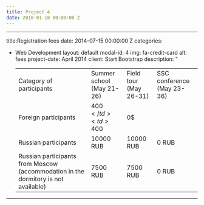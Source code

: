 ```yaml
---
title: Project 4
date: 2018-01-18 00:00:00 Z
---
```


----
title:Registration fees
date: 2014-07-15 00:00:00 Z
categories:
- Web Development
layout: default
modal-id: 4
img: fa-credit-card
alt: fees
project-date: April 2014
client: Start Bootstrap
description: "<table><tr><td>Category of participants</td><td>Summer school (May 21-26)</td><td>Field
  tour (May 26-31)</td><td>SSC conference (May 23-36)</td></tr><tr><td>Foreign participants</td><td>400$</td><td>400$</td><td>0$</td></tr><tr><td>Russian participants</td><td>10000 RUB</td><td>10000 RUB</td><td>0 RUB</td></tr><tr><td>Russian participants from Moscow (accommodation in the dormitory is not available)</td><td>7500 RUB</td><td>7500 RUB</td><td>0 RUB</td></tr></table>
---- 
